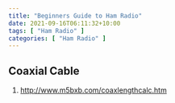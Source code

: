 ```yaml
---
title: "Beginners Guide to Ham Radio"
date: 2021-09-16T06:11:32+10:00
tags: [ "Ham Radio" ]
categories: [ "Ham Radio" ]
---
```


## Coaxial Cable
1. http://www.m5bxb.com/coaxlengthcalc.htm
